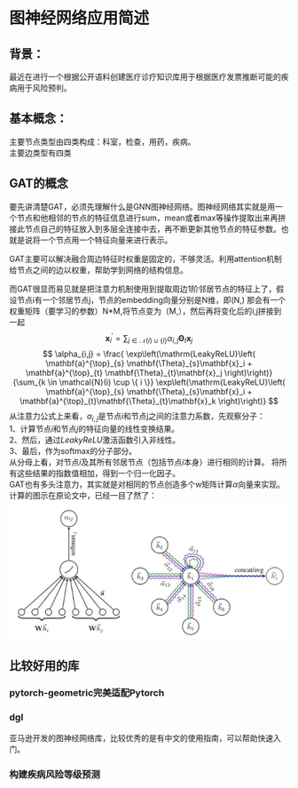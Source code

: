 # 图神经网络应用简述

## 背景：

最近在进行一个根据公开语料创建医疗诊疗知识库用于根据医疗发票推断可能的疾病用于风险预判。

## 基本概念：

主要节点类型由四类构成：科室，检查，用药，疾病。  
主要边类型有四类

## GAT的概念
要先讲清楚GAT，必须先理解什么是GNN图神经网络。图神经网络其实就是用一个节点和他相邻的节点的特征信息进行sum，mean或者max等操作提取出来再拼接此节点自己的特征放入到多层全连接中去，再不断更新其他节点的特征参数。也就是说将一个节点用一个特征向量来进行表示。

GAT主要可以解决融合周边特征时权重是固定的，不够灵活。利用attention机制给节点之间的边以权重，帮助学到网络的结构信息。

而GAT很显而易见就是把注意力机制使用到提取周边1阶邻居节点的特征上了，假设节点i有一个邻居节点j，节点的embedding向量分别是N维，即(N,)
那会有一个权重矩阵（要学习的参数）N*M,将节点变为（M,），然后再将变化后的i,j拼接到一起
$$
\mathbf{x}^{\prime}_i = \sum_{j \in \mathcal{N}(i) \cup \{ i \}}
\alpha_{i,j}\mathbf{\Theta}_t\mathbf{x}_{j}
$$
$$
\alpha_{i,j} =
        \frac{
        \exp\left(\mathrm{LeakyReLU}\left(
        \mathbf{a}^{\top}_{s} \mathbf{\Theta}_{s}\mathbf{x}_i
        + \mathbf{a}^{\top}_{t} \mathbf{\Theta}_{t}\mathbf{x}_j
        \right)\right)}
        {\sum_{k \in \mathcal{N}(i) \cup \{ i \}}
        \exp\left(\mathrm{LeakyReLU}\left(
        \mathbf{a}^{\top}_{s} \mathbf{\Theta}_{s}\mathbf{x}_i
        + \mathbf{a}^{\top}_{t}\mathbf{\Theta}_{t}\mathbf{x}_k
        \right)\right)}
$$
从注意力公式上来看，$\alpha_{i,j}$是节点i和节点j之间的注意力系数，先观察分子：  
1、计算节点$i$和节点$j$的特征向量的线性变换结果。  
2、然后，通过$LeakyReLU$激活函数引入非线性。  
3、最后，作为softmax的分子部分。   
从分母上看，对节点$i$及其所有邻居节点（包括节点$i$本身）进行相同的计算。
将所有这些结果的指数值相加，得到一个归一化因子。   
GAT也有多头注意力，其实就是对相同的节点创造多个w矩阵计算$\alpha$向量来实现。
计算的图示在原论文中，已经一目了然了：
![结构图](GAT结构图.jpg)


## 比较好用的库
### pytorch-geometric完美适配Pytorch

### dgl
亚马逊开发的图神经网络库，比较优秀的是有中文的使用指南，可以帮助快速入门。

### 构建疾病风险等级预测


